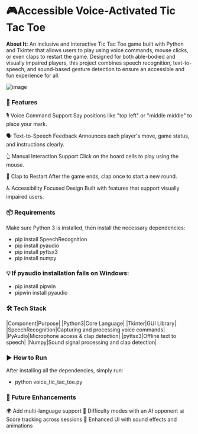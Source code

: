 # 🎮Accessible Voice-Activated Tic Tac Toe

**About It:**
An inclusive and interactive Tic Tac Toe game built with Python and Tkinter that allows users to play using voice commands, mouse clicks, or even claps to restart the game. Designed for both able-bodied and visually impaired players, this project combines speech recognition, text-to-speech, and sound-based gesture detection to ensure an accessible and fun experience for all.

![image](https://github.com/user-attachments/assets/034c967b-175e-476d-86ed-5588f78e0efe)


### **🚀 Features**
🎙️ Voice Command Support
Say positions like "top left" or "middle middle" to place your mark.

🗣️ Text-to-Speech Feedback
Announces each player's move, game status, and instructions clearly.

👆 Manual Interaction Support
Click on the board cells to play using the mouse.

 👏 Clap to Restart
After the game ends, clap once to start a new round.

♿ Accessibility Focused Design
Built with features that support visually impaired users.

### 📦 Requirements
Make sure Python 3 is installed, then install the necessary dependencies:
- pip install SpeechRecognition
- pip install pyaudio
- pip install pyttsx3
- pip install numpy

### 💡 If pyaudio installation fails on Windows:
- pip install pipwin
- pipwin install pyaudio

### 🛠️ Tech Stack
|Component|Purpose|
|Python3|Core Language|
|Tkinter|GUI Library| 
|SpeechRecognition|Capturing and processing voice commands|
|PyAudio|Microphone access & clap detection|
|pyttsx3|Offline text to speech|
|Numpy|Sound signal processing and clap detection|

### ▶️ How to Run
After installing all the dependencies, simply run:
- python voice_tic_tac_toe.py

### 🌱 Future Enhancements
🌍 Add multi-language support
🤖 Difficulty modes with an AI opponent
📊 Score tracking across sessions
🎵 Enhanced UI with sound effects and animations
